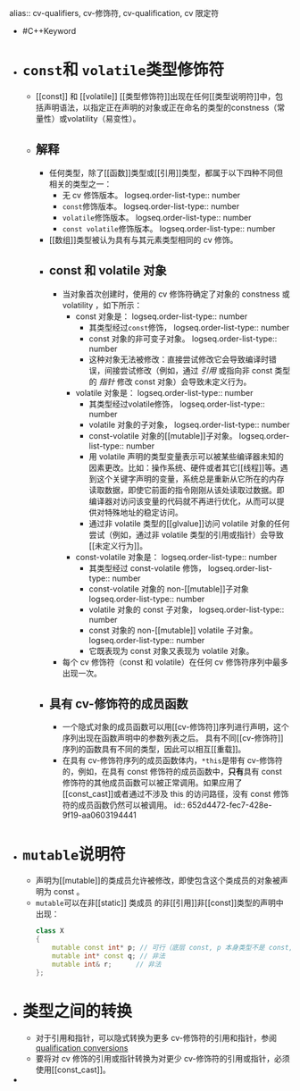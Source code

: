 alias:: cv-qualifiers, cv-修饰符, cv-qualification, cv 限定符

- #C++Keyword
- # `const`和 `volatile`类型修饰符
	- [[const]] 和 [[volatile]] [[类型修饰符]]出现在任何[[类型说明符]]中，包括声明语法，以指定正在声明的对象或正在命名的类型的constness（常量性）或volatility（易变性）。
	- ## 解释
		- 任何类型，除了[[函数]]类型或[[引用]]类型，都属于以下四种不同但相关的类型之一：
			- 无 cv 修饰版本。
			  logseq.order-list-type:: number
			- `const`修饰版本。
			  logseq.order-list-type:: number
			- `volatile`修饰版本。
			  logseq.order-list-type:: number
			- `const volatile`修饰版本。
			  logseq.order-list-type:: number
		- [[数组]]类型被认为具有与其元素类型相同的 cv 修饰。
		- ## const 和 volatile 对象
			- 当对象首次创建时，使用的 cv 修饰符确定了对象的 constness 或 volatility ，如下所示：
				- const 对象是：
				  logseq.order-list-type:: number
					- 其类型经过`const`修饰，
					  logseq.order-list-type:: number
					- const 对象的非可变子对象。
					  logseq.order-list-type:: number
					- 这种对象无法被修改：直接尝试修改它会导致编译时错误，间接尝试修改（例如，通过 *引用* 或指向非 const 类型的 *指针* 修改 const 对象）会导致未定义行为。
				- volatile 对象是：
				  logseq.order-list-type:: number
					- 其类型经过volatile修饰，
					  logseq.order-list-type:: number
					- volatile 对象的子对象，
					  logseq.order-list-type:: number
					- const-volatile 对象的[[mutable]]子对象。
					  logseq.order-list-type:: number
					- 用 volatile 声明的类型变量表示可以被某些编译器未知的因素更改。比如：操作系统、硬件或者其它[[线程]]等。遇到这个关键字声明的变量，系统总是重新从它所在的内存读取数据，即使它前面的指令刚刚从该处读取过数据。即编译器对访问该变量的代码就不再进行优化，从而可以提供对特殊地址的稳定访问。
					- 通过非 volatile 类型的[[glvalue]]访问 volatile 对象的任何尝试（例如，通过非 volatile 类型的引用或指针）会导致[[未定义行为]]。
				- const-volatile 对象是：
				  logseq.order-list-type:: number
					- 其类型经过 const-volatile 修饰，
					  logseq.order-list-type:: number
					- const-volatile 对象的 non-[[mutable]]子对象
					  logseq.order-list-type:: number
					- volatile 对象的 const 子对象，
					  logseq.order-list-type:: number
					- const 对象的 non-[[mutable]] volatile 子对象。
					  logseq.order-list-type:: number
					- 它既表现为 const 对象又表现为 volatile 对象。
			- 每个 cv 修饰符（const 和 volatile）在任何 cv 修饰符序列中最多出现一次。
		- ## 具有 cv-修饰符的成员函数
			- 一个隐式对象的成员函数可以用[[cv-修饰符]]序列进行声明，这个序列出现在函数声明中的参数列表之后。
			  具有不同[[cv-修饰符]]序列的函数具有不同的类型，因此可以相互[[重载]]。
			- 在具有 cv-修饰符序列的成员函数体内，`*this`是带有 cv-修饰符的，例如，在具有 const 修饰符的成员函数中，**只有**具有 const 修饰符的其他成员函数可以被正常调用。如果应用了[[const_cast]]或者通过不涉及 this 的访问路径，没有 const 修饰符的成员函数仍然可以被调用。
			  id:: 652d4472-fec7-428e-9f19-aa0603194441
- # `mutable`说明符
	- 声明为[[mutable]]的类成员允许被修改，即使包含这个类成员的对象被声明为 const 。
	- `mutable`可以在非[[static]] 类成员 的非[[引用]]非[[const]]类型的声明中出现：
	  ```C++
	  class X
	  {
	      mutable const int* p; // 可行（底层 const, p 本身类型不是 const, p 所指的对象类型为 const）
	      mutable int* const q; // 非法
	      mutable int& r;      // 非法
	  };
	  ```
- # 类型之间的转换
	- 对于引用和指针，可以隐式转换为更多 cv-修饰符的引用和指针，参阅 [qualification conversions](https://en.cppreference.com/w/cpp/language/implicit_cast#Qualification_conversions)
	- 要将对 cv 修饰的引用或指针转换为对更少 cv-修饰符的引用或指针，必须使用[[const_cast]]。
-